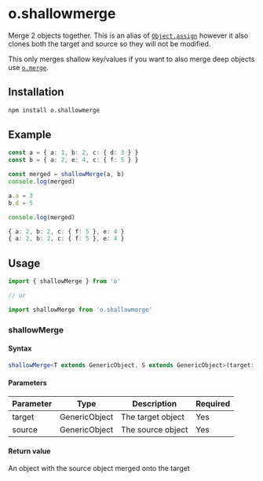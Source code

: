---
---

# o.shallowmerge
Merge 2 objects together. This is an alias of [`Object.assign`](https://developer.mozilla.org/en-US/docs/Web/JavaScript/Reference/Global_Objects/Object/assign) however it also clones both the target and source so they will not be modified.

This only merges shallow key/values if you want to also merge deep objects use [`o.merge`](/modules/merge).

## Installation

```bash npm2yarn
npm install o.shallowmerge
```

## Example
```typescript
const a = { a: 1, b: 2, c: { d: 3 } }
const b = { a: 2, e: 4, c: { f: 5 } }

const merged = shallowMerge(a, b)
console.log(merged)

a.a = 3
b.d = 5

console.log(merged)
```

```typescript title="Output"
{ a: 2, b: 2, c: { f: 5 }, e: 4 }
{ a: 2, b: 2, c: { f: 5 }, e: 4 }
```

## Usage

```typescript
import { shallowMerge } from 'o'

// or

import shallowMerge from 'o.shallowmerge'
```

### shallowMerge

#### Syntax
```typescript
shallowMerge<T extends GenericObject, S extends GenericObject>(target: T, source: S): ShallowMerged<T, S>
```

#### Parameters
| Parameter | Type          | Description       | Required |
|-----------|---------------|-------------------|----------|
| target    | GenericObject | The target object | Yes      |
| source    | GenericObject | The source object | Yes      |

#### Return value
An object with the source object merged onto the target
